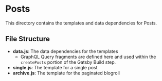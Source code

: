# Posts

This directory contains the templates and data
dependencies for Posts.

## File Structure

- **data.js**: The data dependencies for the templates
  - GraphQL Query fragments are defined here and used
  within the `createPosts` portion of the Gatsby Build 
  step.
- **single.js**: The template for a single post
- **archive.js**: The template for the paginated blogroll
